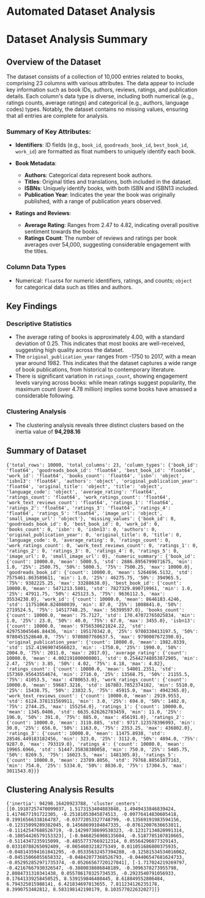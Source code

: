 # Automated Dataset Analysis

# Dataset Analysis Summary

## Overview of the Dataset

The dataset consists of a collection of 10,000 entries related to books, comprising 23 columns with various attributes. The data appear to include key information such as book IDs, authors, reviews, ratings, and publication details. Each column's data type is diverse, including both numerical (e.g., ratings counts, average ratings) and categorical (e.g., authors, language codes) types. Notably, the dataset contains no missing values, ensuring that all entries are complete for analysis.

### Summary of Key Attributes:

- **Identifiers**: ID fields (e.g., `book_id`, `goodreads_book_id`, `best_book_id`, `work_id`) are formatted as float numbers to uniquely identify each book.
- **Book Metadata**:
  - **Authors**: Categorical data represent book authors.
  - **Titles**: Original titles and translations, both included in the dataset.
  - **ISBNs**: Uniquely identify books, with both ISBN and ISBN13 included.
  - **Publication Year**: Indicates the year the book was originally published, with a range of publication years observed.
  
- **Ratings and Reviews**:
  - **Average Rating**: Ranges from 2.47 to 4.82, indicating overall positive sentiment towards the books.
  - **Ratings Count**: The number of reviews and ratings per book averages over 54,000, suggesting considerable engagement with the titles.

### Column Data Types

- Numerical: `float64` for numeric identifiers, ratings, and counts; `object` for categorical data such as titles and authors.

## Key Findings

### Descriptive Statistics
- The average rating of books is approximately 4.00, with a standard deviation of 0.25. This indicates that most books are well-received, suggesting high quality across the dataset.
- The `original_publication_year` ranges from -1750 to 2017, with a mean year around 1982. This indicates that the dataset captures a wide range of book publications, from historical to contemporary literature.
- There is significant variation in `ratings_count`, showing engagement levels varying across books: while mean ratings suggest popularity, the maximum count (over 4.78 million) implies some books have amassed a considerable following.

### Clustering Analysis
- The clustering analysis reveals three distinct clusters based on the inertia value of **94,298.16**

## Summary of Dataset
```
{'total_rows': 10000, 'total_columns': 23, 'column_types': {'book_id': 'float64', 'goodreads_book_id': 'float64', 'best_book_id': 'float64', 'work_id': 'float64', 'books_count': 'float64', 'isbn': 'object', 'isbn13': 'float64', 'authors': 'object', 'original_publication_year': 'float64', 'original_title': 'object', 'title': 'object', 'language_code': 'object', 'average_rating': 'float64', 'ratings_count': 'float64', 'work_ratings_count': 'float64', 'work_text_reviews_count': 'float64', 'ratings_1': 'float64', 'ratings_2': 'float64', 'ratings_3': 'float64', 'ratings_4': 'float64', 'ratings_5': 'float64', 'image_url': 'object', 'small_image_url': 'object'}, 'missing_values': {'book_id': 0, 'goodreads_book_id': 0, 'best_book_id': 0, 'work_id': 0, 'books_count': 0, 'isbn': 0, 'isbn13': 0, 'authors': 0, 'original_publication_year': 0, 'original_title': 0, 'title': 0, 'language_code': 0, 'average_rating': 0, 'ratings_count': 0, 'work_ratings_count': 0, 'work_text_reviews_count': 0, 'ratings_1': 0, 'ratings_2': 0, 'ratings_3': 0, 'ratings_4': 0, 'ratings_5': 0, 'image_url': 0, 'small_image_url': 0}, 'numeric_summary': {'book_id': {'count': 10000.0, 'mean': 5000.5, 'std': 2886.8956799071675, 'min': 1.0, '25%': 2500.75, '50%': 5000.5, '75%': 7500.25, 'max': 10000.0}, 'goodreads_book_id': {'count': 10000.0, 'mean': 5264696.5132, 'std': 7575461.863589611, 'min': 1.0, '25%': 46275.75, '50%': 394965.5, '75%': 9382225.25, 'max': 33288638.0}, 'best_book_id': {'count': 10000.0, 'mean': 5471213.5801, 'std': 7827329.890719961, 'min': 1.0, '25%': 47911.75, '50%': 425123.5, '75%': 9636112.5, 'max': 35534230.0}, 'work_id': {'count': 10000.0, 'mean': 8646183.4246, 'std': 11751060.824080039, 'min': 87.0, '25%': 1008841.0, '50%': 2719524.5, '75%': 14517748.25, 'max': 56399597.0}, 'books_count': {'count': 10000.0, 'mean': 75.7127, 'std': 170.47072765025834, 'min': 1.0, '25%': 23.0, '50%': 40.0, '75%': 67.0, 'max': 3455.0}, 'isbn13': {'count': 10000.0, 'mean': 9756530621824.22, 'std': 429753045646.84436, 'min': 195170342.0, '25%': 9780330413197.5, '50%': 9780451528640.0, '75%': 9780807760637.5, 'max': 9790007672390.0}, 'original_publication_year': {'count': 10000.0, 'mean': 1982.0339, 'std': 152.41969074566023, 'min': -1750.0, '25%': 1990.0, '50%': 2004.0, '75%': 2011.0, 'max': 2017.0}, 'average_rating': {'count': 10000.0, 'mean': 4.002191000000001, 'std': 0.25442748053872905, 'min': 2.47, '25%': 3.85, '50%': 4.02, '75%': 4.18, 'max': 4.82}, 'ratings_count': {'count': 10000.0, 'mean': 54001.2351, 'std': 157369.95643554674, 'min': 2716.0, '25%': 13568.75, '50%': 21155.5, '75%': 41053.5, 'max': 4780653.0}, 'work_ratings_count': {'count': 10000.0, 'mean': 59687.3216, 'std': 167803.7852374182, 'min': 5510.0, '25%': 15438.75, '50%': 23832.5, '75%': 45915.0, 'max': 4942365.0}, 'work_text_reviews_count': {'count': 10000.0, 'mean': 2919.9553, 'std': 6124.378131569911, 'min': 3.0, '25%': 694.0, '50%': 1402.0, '75%': 2744.25, 'max': 155254.0}, 'ratings_1': {'count': 10000.0, 'mean': 1345.0406, 'std': 6635.626262783459, 'min': 11.0, '25%': 196.0, '50%': 391.0, '75%': 885.0, 'max': 456191.0}, 'ratings_2': {'count': 10000.0, 'mean': 3110.885, 'std': 9717.123578396993, 'min': 30.0, '25%': 656.0, '50%': 1163.0, '75%': 2353.25, 'max': 436802.0}, 'ratings_3': {'count': 10000.0, 'mean': 11475.8938, 'std': 28546.449183182456, 'min': 323.0, '25%': 3112.0, '50%': 4894.0, '75%': 9287.0, 'max': 793319.0}, 'ratings_4': {'count': 10000.0, 'mean': 19965.6966, 'std': 51447.35838380058, 'min': 750.0, '25%': 5405.75, '50%': 8269.5, '75%': 16023.5, 'max': 1481305.0}, 'ratings_5': {'count': 10000.0, 'mean': 23789.8056, 'std': 79768.88561077163, 'min': 754.0, '25%': 5334.0, '50%': 8836.0, '75%': 17304.5, 'max': 3011543.0}}}
```

## Clustering Analysis Results
```
{'inertia': 94298.16420923788, 'cluster_centers': [[0.19107257470099037, 1.5173153404883848, 1.4949433846839424, 1.4174677191722305, -0.25181053045874513, -0.09776414830605418, 0.19916566338164787, -0.03772053327748799, -0.13569191983594156, -0.12315099289382045, 0.14568699104847335, -0.07612007636653811, -0.11142547688526719, -0.14299738699530323, -0.12317134820991314, -0.10854426579153323], [-0.0468256908135604, -0.5187785107810665, -0.5114347235915099, -0.48557737669212314, 0.05564296077329143, 0.03310788265092409, -0.0654603218275349, 0.011051686800375935, -0.048143594161841295, -0.05335632457394288, -0.12581534534016062, -0.04515066055658332, -0.04842077368526793, -0.04406547681624733, -0.052952852971735374, -0.05266567720127041], [-1.717024219269797, -0.42167667930326547, -0.3880038886848189, -0.3096378273955798, 2.8084731310341438, 0.055786178325734535, -0.2923540791056933, 0.17641339258450525, 8.539159846488445, 8.618849552806484, 6.794325015988141, 6.421834697813655, 7.811234126235178, 8.3990753482812, 8.583198142190179, 8.103577022632027]]}
```


